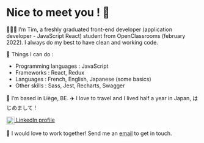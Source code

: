 # Nice to meet you ! 👋

🧑🏻‍🎓 I’m Tim, a freshly graduated front-end developer (application developer - JavaScript React) student from OpenClassrooms (february 2022). I always do my best to have clean and working code.

🔧 Things I can do :

- Programming languages : JavaScript
- Frameworks : React, Redux
- Languages : French, English, Japanese (some basics)
- Other skills : Sass, Jest, Recharts, Swagger

🍟 I’m based in Liège, BE.
✈️ I love to travel and I lived half a year in Japan, はじめまして !

<a href="https://www.linkedin.com/in/tim-jeanmart-29540020b" target="blank"><img align="center" src="https://img.icons8.com/color/48/000000/linkedin.png" alt="LinkedIn icon by Icons8" height="21" /> LinkedIn profile</a>

📧 I would love to work together! Send me an [email](mailto:tim.jeanmart@hotmail.com) to get in touch.
